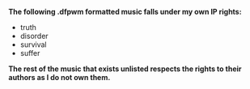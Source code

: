 **The following .dfpwm formatted music falls under my own IP rights:**
* truth
* disorder
* survival
* suffer

**The rest of the music that exists unlisted respects the rights to their authors as I do not own them.**
